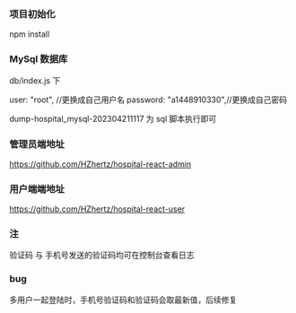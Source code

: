 ### 项目初始化

npm install

### MySql 数据库

db/index.js 下

user: "root", //更换成自己用户名
password: "a1448910330",//更换成自己密码

dump-hospital_mysql-202304211117 为 sql 脚本执行即可

### 管理员端地址

https://github.com/HZhertz/hospital-react-admin

### 用户端端地址

https://github.com/HZhertz/hospital-react-user

### 注

验证码 与 手机号发送的验证码均可在控制台查看日志

### bug

多用户一起登陆时，手机号验证码和验证码会取最新值，后续修复
